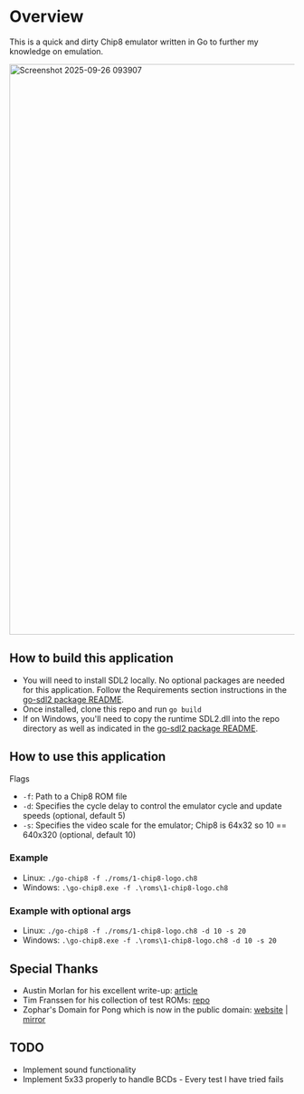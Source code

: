 # Overview
This is a quick and dirty Chip8 emulator written in Go to further my knowledge on emulation.

<img width="1922" height="1008" alt="Screenshot 2025-09-26 093907" src="https://github.com/user-attachments/assets/1b4baf20-7b53-4905-9b3b-a588fba8cd50" />

## How to build this application
- You will need to install SDL2 locally. No optional packages are needed for this application. Follow the Requirements section instructions in the [go-sdl2 package README](https://github.com/veandco/go-sdl2?tab=readme-ov-file#requirements).
- Once installed, clone this repo and run `go build`
- If on Windows, you'll need to copy the runtime SDL2.dll into the repo directory as well as indicated in the [go-sdl2 package README](https://github.com/veandco/go-sdl2?tab=readme-ov-file#requirements).

## How to use this application

Flags
- `-f`: Path to a Chip8 ROM file
- `-d`: Specifies the cycle delay to control the emulator cycle and update speeds (optional, default 5)
- `-s`: Specifies the video scale for the emulator; Chip8 is 64x32 so 10 == 640x320 (optional, default 10)

### Example
- Linux: `./go-chip8 -f ./roms/1-chip8-logo.ch8`
- Windows: `.\go-chip8.exe -f .\roms\1-chip8-logo.ch8`

### Example with optional args
- Linux: `./go-chip8 -f ./roms/1-chip8-logo.ch8 -d 10 -s 20`
- Windows: `.\go-chip8.exe -f .\roms\1-chip8-logo.ch8 -d 10 -s 20`

## Special Thanks
- Austin Morlan for his excellent write-up: [article](https://austinmorlan.com/posts/chip8_emulator/)
- Tim Franssen for his collection of test ROMs: [repo](https://github.com/Timendus/chip8-test-suite)
- Zophar's Domain for Pong which is now in the public domain: [website](https://www.zophar.net/pdroms/chip8.html) | [mirror](https://archive.org/details/Chip-8RomsThatAreInThePublicDomain)

## TODO
- Implement sound functionality
- Implement 5x33 properly to handle BCDs - Every test I have tried fails
